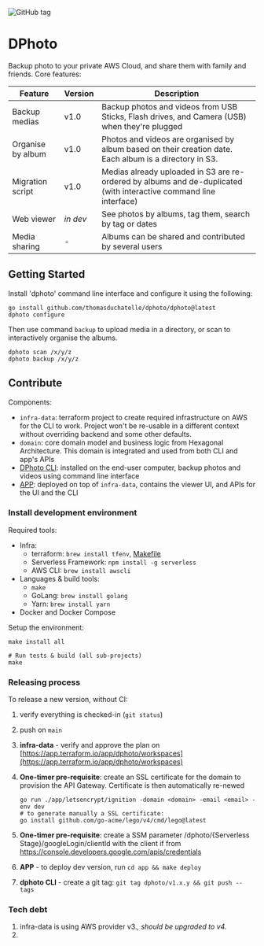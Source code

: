 ![GitHub tag](https://img.shields.io/github/tag/thomasduchatelle/dphoto?include_prereleases=&sort=semver&color=blue)

DPhoto
====================================

Backup photo to your private AWS Cloud, and share them with family and friends. Core features:

| Feature           | Version  | Description                                                                                                        |
|-------------------|----------|--------------------------------------------------------------------------------------------------------------------|
| Backup medias     | v1.0     | Backup photos and videos from USB Sticks, Flash drives, and Camera (USB) when they're plugged                      |
| Organise by album | v1.0     | Photos and videos are organised by album based on their creation date. Each album is a directory in S3.            |
| Migration script  | v1.0     | Medias already uploaded in S3 are re-ordered by albums and de-duplicated (with interactive command line interface) |
| Web viewer        | *in dev* | See photos by albums, tag them, search by tag or dates                                                             |
| Media sharing     | -        | Albums can be shared and contributed by several users                                                              |

Getting Started
------------------------------------

Install 'dphoto' command line interface and configure it using the following:

    go install github.com/thomasduchatelle/dphoto/dphoto@latest
    dphoto configure

Then use command `backup` to upload media in a directory, or scan to interactively organise the albums.

    dphoto scan /x/y/z
    dphoto backup /x/y/z

Contribute
------------------------------------

Components:

* `infra-data`: terraform project to create required infrastructure on AWS for the CLI to work. Project won't be re-usable in a different context without overriding backend and some other defaults.
* `domain`: core domain model and business logic from Hexagonal Architecture. This domain is integrated and used from both CLI and app's APIs
* [DPhoto CLI](./dphoto/README.md): installed on the end-user computer, backup photos and videos using command line interface
* [APP](./app/README.md): deployed on top of `infra-data`, contains the viewer UI, and APIs for the UI and the CLI

### Install development environment

Required tools:

* Infra:
  * terraform: `brew install tfenv`, [Makefile](./Makefile)
  * Serverless Framework: `npm install -g serverless`
  * AWS CLI: `brew install awscli`
* Languages & build tools:
  * `make`
  * GoLang: `brew install golang`
  * Yarn: `brew install yarn`
* Docker and Docker Compose

Setup the environment:

    make install all

    # Run tests & build (all sub-projects)
    make

### Releasing process

To release a new version, without CI:

1. verify everything is checked-in (`git status`)
2. push on `main`
3. **infra-data** - verify and approve the plan on [https://app.terraform.io/app/dphoto/workspaces](https://app.terraform.io/app/dphoto/workspaces)
4. **One-timer pre-requisite**: create an SSL certificate for the domain to provision the API Gateway. Certificate is then automatically re-newed
   ```
   go run ./app/letsencrypt/ignition -domain <domain> -email <email> -env dev
   # to generate manually a SSL certificate:
   go install github.com/go-acme/lego/v4/cmd/lego@latest
   ```

5. **One-timer pre-requisite**: create a SSM parameter /dphoto/{Serverless Stage}/googleLogin/clientId with the client if from https://console.developers.google.com/apis/credentials
6. **APP** - to deploy dev version, run `cd app && make deploy`
7. **dphoto CLI** - create a git tag: `git tag dphoto/v1.x.y && git push --tags`

### Tech debt

1. infra-data is using AWS provider v3.*, should be upgraded to v4.*
2. 